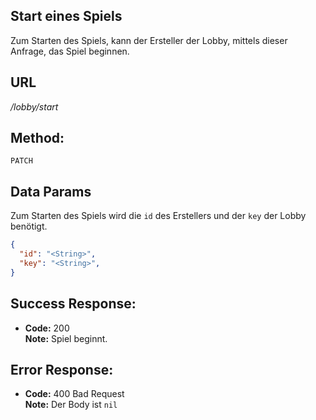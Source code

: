 ## Start eines Spiels

  Zum Starten des Spiels, kann der Ersteller der Lobby, mittels dieser Anfrage, das Spiel beginnen.

## URL

  _/lobby/start_

## Method:
  
  `PATCH`
  
## Data Params

  Zum Starten des Spiels wird die `id` des Erstellers und der `key` der Lobby benötigt.
  ```json
  {
    "id": "<String>",
    "key": "<String>",
  }
  ```

## Success Response:
  
  * **Code:** 200 <br />
    **Note:** Spiel beginnt.
 
## Error Response:

 * **Code:** 400 Bad Request<br />
   **Note:** Der Body ist `nil`
